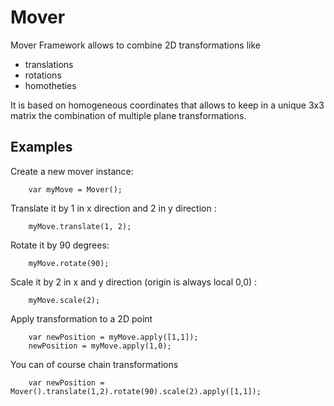 # Mover

Mover Framework allows to combine 2D transformations like 
* translations
* rotations
* homotheties
    
It is based on homogeneous coordinates that allows to keep in a unique 3x3 matrix the combination of multiple plane transformations.

## Examples
Create a new mover instance:
```
    var myMove = Mover();
```

Translate it by 1 in x direction and 2 in y direction :
```
    myMove.translate(1, 2);
```

Rotate it by 90 degrees:
```   
    myMove.rotate(90);
```
Scale it by 2 in x and y direction (origin is always local 0,0) :
```
    myMove.scale(2);
```
    
Apply transformation to a 2D point
```
    var newPosition = myMove.apply([1,1]);
    newPosition = myMove.apply(1,0);
```
    
You can of course chain transformations
```
    var newPosition = Mover().translate(1,2).rotate(90).scale(2).apply([1,1]);
```
